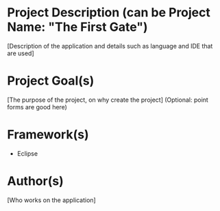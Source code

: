 # Project Description (can be Project Name: "The First Gate")
[Description of the application and details such as language and IDE that are used]

# Project Goal(s)
[The purpose of the project, on why create the project]
(Optional: point forms are good here)

# Framework(s)
- Eclipse

# Author(s)
[Who works on the application]
